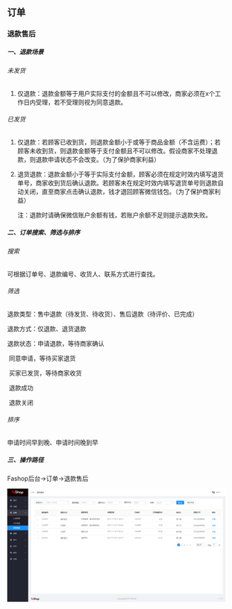 ## 订单

### 退款售后

##### 一、退款场景

###### 未发货

1. 仅退款：退款金额等于用户实际支付的金额且不可以修改，商家必须在x个工作日内受理，若不受理则视为同意退款。

###### 已发货

1. 仅退款：若顾客已收到货，则退款金额小于或等于商品金额（不含运费）；若顾客未收到货，则退款金额等于支付金额且不可以修改。假设商家不处理退款，则退款申请状态不会改变。（为了保护商家利益）

2. 退货退款：退款金额小于等于实际支付金额，顾客必须在规定时效内填写退货单号，商家收到货后确认退款。若顾客未在规定时效内填写退货单号则退款自动关闭，直至商家点击确认退款，钱才退回顾客微信钱包。（为了保护商家利益）

   注：退款时请确保微信账户余额有钱，若账户余额不足则提示退款失败。

##### 二、订单搜索、筛选与排序

###### 搜索

可根据订单号、退款编号、收货人、联系方式进行查找。

###### 筛选

退款类型：售中退款（待发货、待收货）、售后退款（待评价、已完成）

退款方式：仅退款、退货退款

退款状态：申请退款，等待商家确认

​                   同意申请，等待买家退货

​                   买家已发货，等待商家收货

​                   退款成功

​                   退款关闭

###### 排序

申请时间早到晚、申请时间晚到早

##### 三、操作路径

Fashop后台→订单→退款售后

![](./images/huang_Refund1.png)

